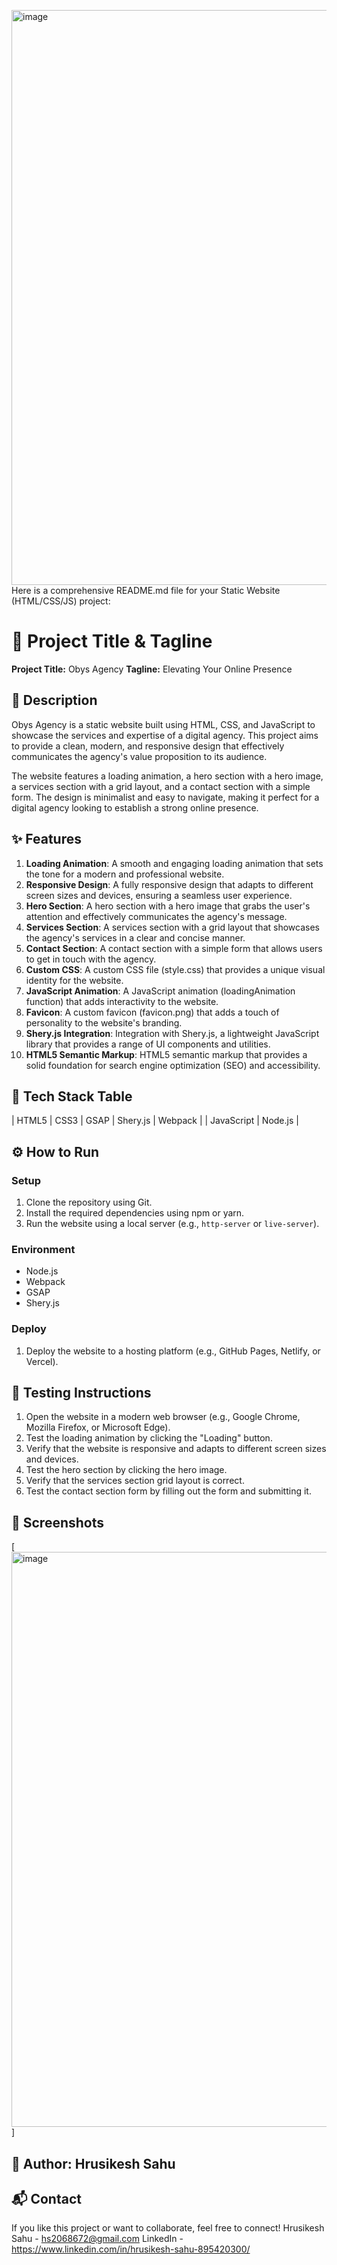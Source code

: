 <img width="1918" height="920" alt="image" src="https://github.com/user-attachments/assets/745af648-f8ec-4166-bb01-dc163b1cf23e" />Here is a comprehensive README.md file for your Static Website (HTML/CSS/JS) project:

**🚀 Project Title & Tagline**
==========================

**Project Title:** Obys Agency
**Tagline:** Elevating Your Online Presence

**📖 Description**
---------------

Obys Agency is a static website built using HTML, CSS, and JavaScript to showcase the services and expertise of a digital agency. This project aims to provide a clean, modern, and responsive design that effectively communicates the agency's value proposition to its audience.

The website features a loading animation, a hero section with a hero image, a services section with a grid layout, and a contact section with a simple form. The design is minimalist and easy to navigate, making it perfect for a digital agency looking to establish a strong online presence.

**✨ Features**
-------------

1. **Loading Animation**: A smooth and engaging loading animation that sets the tone for a modern and professional website.
2. **Responsive Design**: A fully responsive design that adapts to different screen sizes and devices, ensuring a seamless user experience.
3. **Hero Section**: A hero section with a hero image that grabs the user's attention and effectively communicates the agency's message.
4. **Services Section**: A services section with a grid layout that showcases the agency's services in a clear and concise manner.
5. **Contact Section**: A contact section with a simple form that allows users to get in touch with the agency.
6. **Custom CSS**: A custom CSS file (style.css) that provides a unique visual identity for the website.
7. **JavaScript Animation**: A JavaScript animation (loadingAnimation function) that adds interactivity to the website.
8. **Favicon**: A custom favicon (favicon.png) that adds a touch of personality to the website's branding.
9. **Shery.js Integration**: Integration with Shery.js, a lightweight JavaScript library that provides a range of UI components and utilities.
10. **HTML5 Semantic Markup**: HTML5 semantic markup that provides a solid foundation for search engine optimization (SEO) and accessibility.

**🧰 Tech Stack Table**
----------------------


| HTML5 | CSS3 | GSAP | Shery.js | Webpack |
| JavaScript | Node.js |


**⚙️ How to Run**
------------------

### Setup

1. Clone the repository using Git.
2. Install the required dependencies using npm or yarn.
3. Run the website using a local server (e.g., `http-server` or `live-server`).

### Environment

* Node.js 
* Webpack 
* GSAP 
* Shery.js 

### Deploy

1. Deploy the website to a hosting platform (e.g., GitHub Pages, Netlify, or Vercel).

**🧪 Testing Instructions**
-------------------------

1. Open the website in a modern web browser (e.g., Google Chrome, Mozilla Firefox, or Microsoft Edge).
2. Test the loading animation by clicking the "Loading" button.
3. Verify that the website is responsive and adapts to different screen sizes and devices.
4. Test the hero section by clicking the hero image.
5. Verify that the services section grid layout is correct.
6. Test the contact section form by filling out the form and submitting it.

**📸 Screenshots**
---------------

[<img width="1918" height="920" alt="image" src="https://github.com/user-attachments/assets/bbc7bbac-1455-4c55-9efb-de2a835909bb" />
]


**👤 Author: Hrusikesh Sahu**
---------

**📬 Contact**
---------------
If you like this project or want to collaborate, feel free to connect!
Hrusikesh Sahu - hs2068672@gmail.com 
LinkedIn - https://www.linkedin.com/in/hrusikesh-sahu-895420300/
